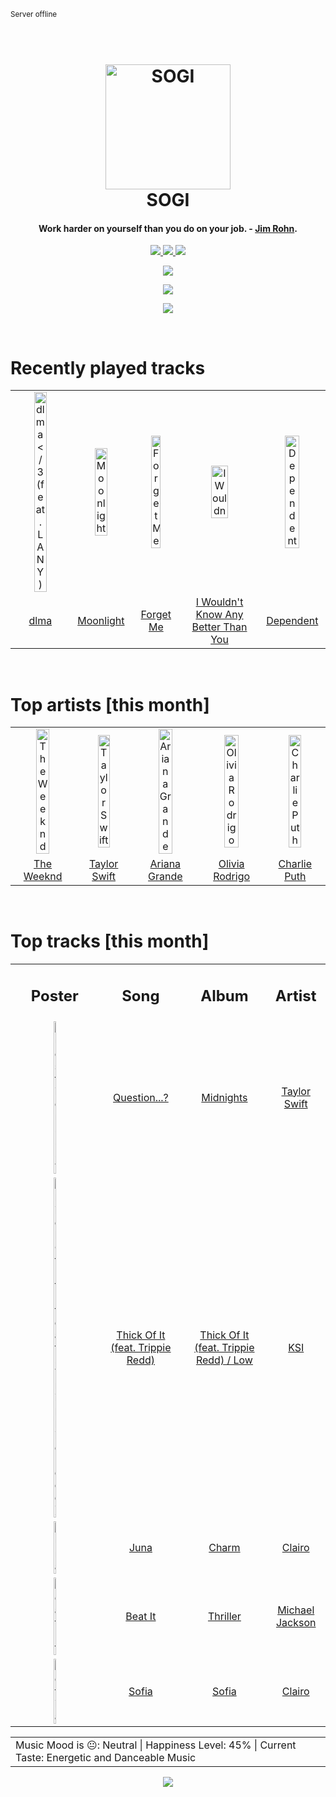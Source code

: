 
<small>Server offline</small>
<h1 align='center'>
  <br>
  <a href='https://www.youtube.com/watch?v=dQw4w9WgXcQ'><img src='avatar.png' alt='SOGI' width='200'></a>
  <br>
  SOGI
  <br>
</h1>

<h4 align='center'>Work harder on yourself than you do on your job. - <a href='https://duckduckgo.com/?q=Jim+Rohn' target='_blank'>Jim Rohn</a>.</h4>

<p align='center' socials>
  <a href='your-discord-server-url'>
    <img src='https://img.shields.io/badge/Discord-server-blue'>
  </a>
  <a href='https://otakujin.net'>
    <img src='https://img.shields.io/website?down_color=red&down_message=offline&label=Website&up_color=light%20green&up_message=online&url=https://otakujin.net'>
  </a>
  <img src='https://img.shields.io/badge/Layout-Synced-brightgreen' class='layout'>
</p socials>
<p status, align='center'>
  <a href='https://open.spotify.com/user/317777c47jvjnq6zzzwbijw6gbmi?si=6dd8dc0970b4432b'>
    <img src="https://img.shields.io/badge/SOGI-Offline-&?style=social&logo=spotify">
  </a>
</p status>

<!------ Tools I Use ------>
<p align="center">
  <a href="#">
    <img src="https://skillicons.dev/icons?i=html,css,tailwind,javascript,typescript,python,go,c,bash,powershell,react,nextjs,nodejs,flask,django,fastapi,mongodb,postgresql,mysql,sqlite,git&perline=7" />
  </a>
  <p align="center">
  <a href="#">
    <img src="https://skillicons.dev/icons?i=linux,autocad,figma,postman,neovim,vscode" />
  </a>
  </p>
</p>
<!------ Tools I Use ------>

<!------ RECENTLY PLAYED ------>

<p recentlyplayed, float='left'>
  <br>
  <h1>Recently played tracks</h1>
  <p></p>
  <table style='width:100%'>
<tr align='center'>
<td>
<img class='artists' src='https://i.scdn.co/image/ab67616d0000b273f0d806bf4945e4de1c406a5a' alt='dlma </3 (feat. LANY)' style='width:50%'>
</td>
<td>
<img class='artists' src='https://i.scdn.co/image/ab67616d0000b273e5e0ed0b19a6c10a3c075087' alt='Moonlight' style='width:50%'>
</td>
<td>
<img class='artists' src='https://i.scdn.co/image/ab67616d0000b2737cdf9838412bb52df6e9a952' alt='Forget Me' style='width:50%'>
</td>
<td>
<img class='artists' src='https://i.scdn.co/image/ab67616d0000b273b819b14c019770086d5c0918' alt='I Wouldn't Know Any Better Than You' style='width:50%'>
</td>
<td>
<img class='artists' src='https://i.scdn.co/image/ab67616d0000b273ad9d4c14ef1ebfc72916c7be' alt='Dependent' style='width:50%'>
</td>
</tr>
<tr align='center'>
<td>
<a href='https://open.spotify.com/track/4AnRQ0B1t4terWHDI98WNi'>dlma </3 (feat. LANY)</a>
</td>
<td>
<a href='https://open.spotify.com/track/0laLzrH5PsoA7HpGw2vCVh'>Moonlight</a>
</td>
<td>
<a href='https://open.spotify.com/track/3iHzKA9HlXf5wsGdsrsnSA'>Forget Me</a>
</td>
<td>
<a href='https://open.spotify.com/track/3K8tRD2Prik7FXbD8lZ6DC'>I Wouldn't Know Any Better Than You</a>
</td>
<td>
<a href='https://open.spotify.com/track/6H9UUMwRcnyhhYLJvSRgI2'>Dependent</a>
</td>
</tr>
</table>

</p recentlyplayed>
<!------ .RECENTLY PLAYED ------>
<!------ TOP ARTISTS ------>

<p topartists, float='left'>
  <br>
  <h1>Top artists [this month]</h1>
  <p></p>
  <table style='width:100%'>
<tr align='center'>
<td>
<img class='artists' src='https://i.scdn.co/image/ab6761610000e5eb9e528993a2820267b97f6aae' alt='The Weeknd' style='width:50%'>
</td>
<td>
<img class='artists' src='https://i.scdn.co/image/ab6761610000e5ebe672b5f553298dcdccb0e676' alt='Taylor Swift' style='width:50%'>
</td>
<td>
<img class='artists' src='https://i.scdn.co/image/ab6761610000e5eb40b5c07ab77b6b1a9075fdc0' alt='Ariana Grande' style='width:50%'>
</td>
<td>
<img class='artists' src='https://i.scdn.co/image/ab6761610000e5ebe03a98785f3658f0b6461ec4' alt='Olivia Rodrigo' style='width:50%'>
</td>
<td>
<img class='artists' src='https://i.scdn.co/image/ab6761610000e5ebd5594e3ae145bbb2c096366d' alt='Charlie Puth' style='width:50%'>
</td>
</tr>
<tr align='center'>
<td>
<a href='https://open.spotify.com/artist/1Xyo4u8uXC1ZmMpatF05PJ' target='_blank'>The Weeknd</a>
</td>
<td>
<a href='https://open.spotify.com/artist/06HL4z0CvFAxyc27GXpf02' target='_blank'>Taylor Swift</a>
</td>
<td>
<a href='https://open.spotify.com/artist/66CXWjxzNUsdJxJ2JdwvnR' target='_blank'>Ariana Grande</a>
</td>
<td>
<a href='https://open.spotify.com/artist/1McMsnEElThX1knmY4oliG' target='_blank'>Olivia Rodrigo</a>
</td>
<td>
<a href='https://open.spotify.com/artist/6VuMaDnrHyPL1p4EHjYLi7' target='_blank'>Charlie Puth</a>
</td>
</tr>
</table>

</p topartists>
<!------ .TOP ARTISTS ------>

<!------ TOP SONGS ------>

<p topsongs, float='left' >
  <br>
  <h1>Top tracks [this month]</h1>
  <p></p>
  <table style='width:100%'>
    <tr align='center'>
      <td>
      <h2>Poster</h2>
      </td>
      <td>
      <h2>Song</h2>
      </td>
      <td>
      <h2>Album</h2>
      </td>
      <td>
      <h2>Artist</h2>
      </td>
    </tr><tr align='center'>
      <td><img class='artists' src='https://i.scdn.co/image/ab67616d0000b273bb54dde68cd23e2a268ae0f5' alt='Question...?' style='width:10%'>
      </td>
      <td>
      <a href='https://open.spotify.com/track/0heeNYlwOGuUSe7TgUD27B'>Question...?</a>
      </td>
      <td>
      <a href='https://open.spotify.com/album/151w1FgRZfnKZA9FEcg9Z3'>Midnights</a>
      </td>
      <td>
      <a href='https://open.spotify.com/artist/06HL4z0CvFAxyc27GXpf02'>Taylor Swift</a>
      </td>
    </tr><tr align='center'>
      <td><img class='artists' src='https://i.scdn.co/image/ab67616d0000b2734b8b52a487c842534619501a' alt='Thick Of It (feat. Trippie Redd)' style='width:10%'>
      </td>
      <td>
      <a href='https://open.spotify.com/track/1xmvq1fYLs9TEgikaFilGW'>Thick Of It (feat. Trippie Redd)</a>
      </td>
      <td>
      <a href='https://open.spotify.com/album/4o57W8cMFiKf2NVbGSE9jH'>Thick Of It (feat. Trippie Redd) / Low</a>
      </td>
      <td>
      <a href='https://open.spotify.com/artist/1nzgtKYFckznkcVMR3Gg4z'>KSI</a>
      </td>
    </tr><tr align='center'>
      <td><img class='artists' src='https://i.scdn.co/image/ab67616d0000b273193c2fafdce8f116b5ca0a78' alt='Juna' style='width:10%'>
      </td>
      <td>
      <a href='https://open.spotify.com/track/2mWfVxEo4xZYDaz0v7hYrN'>Juna</a>
      </td>
      <td>
      <a href='https://open.spotify.com/album/1KNUCVXgIxKUGiuEB8eG0i'>Charm</a>
      </td>
      <td>
      <a href='https://open.spotify.com/artist/3l0CmX0FuQjFxr8SK7Vqag'>Clairo</a>
      </td>
    </tr><tr align='center'>
      <td><img class='artists' src='https://i.scdn.co/image/ab67616d0000b273de437d960dda1ac0a3586d97' alt='Beat It' style='width:10%'>
      </td>
      <td>
      <a href='https://open.spotify.com/track/3BovdzfaX4jb5KFQwoPfAw'>Beat It</a>
      </td>
      <td>
      <a href='https://open.spotify.com/album/2ANVost0y2y52ema1E9xAZ'>Thriller</a>
      </td>
      <td>
      <a href='https://open.spotify.com/artist/3fMbdgg4jU18AjLCKBhRSm'>Michael Jackson</a>
      </td>
    </tr><tr align='center'>
      <td><img class='artists' src='https://i.scdn.co/image/ab67616d0000b273556adb8ceb7aa0097a415b1b' alt='Sofia' style='width:10%'>
      </td>
      <td>
      <a href='https://open.spotify.com/track/52uTp5TrlfPrtgiUdIhkbU'>Sofia</a>
      </td>
      <td>
      <a href='https://open.spotify.com/album/7JX98HsEi7hCH0vmfT7s2K'>Sofia</a>
      </td>
      <td>
      <a href='https://open.spotify.com/artist/3l0CmX0FuQjFxr8SK7Vqag'>Clairo</a>
      </td>
    </tr></table>
</p topsongs>
<table classification align='center'>
  <td>Music Mood is 😐: Neutral | Happiness Level: 45% | Current Taste: Energetic and Danceable Music</td>
</table classification>
<!------ .TOP SONGS ------>
<p align='center'>
  <img src='https://profile-counter.glitch.me/sxoxgxi/count.svg'>
</p>
